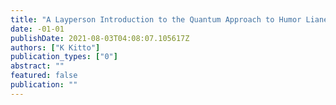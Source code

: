 ```yaml
---
title: "A Layperson Introduction to the Quantum Approach to Humor Liane Gabora and Samantha Thomson University of British Columbia and"
date: -01-01
publishDate: 2021-08-03T04:08:07.105617Z
authors: ["K Kitto"]
publication_types: ["0"]
abstract: ""
featured: false
publication: ""
---
```


